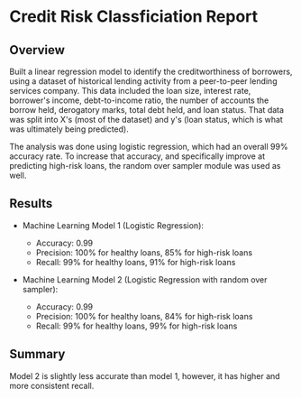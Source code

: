 # Credit Risk Classficiation Report

## Overview


Built a linear regression model to identify the creditworthiness of borrowers, using a dataset of historical lending activity from a peer-to-peer lending services company. This data included the loan size, interest rate, borrower's income, debt-to-income ratio, the number of accounts the borrow held, derogatory marks, total debt held, and loan status. That data was split into X's (most of the dataset) and y's (loan status, which is what was ultimately being predicted).

The analysis was done using logistic regression, which had an overall 99% accuracy rate. To increase that accuracy, and specifically improve at predicting high-risk loans, the random over sampler module was used as well.

## Results

* Machine Learning Model 1 (Logistic Regression):
  * Accuracy: 0.99
  * Precision: 100% for healthy loans, 85% for high-risk loans
  * Recall: 99% for healthy loans, 91% for high-risk loans



* Machine Learning Model 2 (Logistic Regression with random over sampler):
  * Accuracy: 0.99
  * Precision: 100% for healthy loans, 84% for high-risk loans
  * Recall: 99% for healthy loans, 99% for high-risk loans

## Summary
Model 2 is slightly less accurate than model 1, however, it has higher and more consistent recall.
